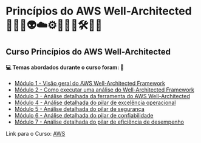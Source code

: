 # Princípios do AWS Well-Architected 🤖🤯🎲👽☁️⚙️🧑🏻‍💻🛠️📐📏
## Curso Princípios do AWS Well-Architected
#### 💻 Temas abordados durante o curso foram: 🚀
- [Módulo 1 - Visão geral do AWS Well-Architected Framework](https://github.com/romulovieira777/Principios_do_AWS_Well_Architected/tree/main/Modulo_1_Visao_Geral_do_AWS_Well_Architected_Framework)
- [Módulo 2 - Como executar uma análise do Well-Architected Framework](https://github.com/romulovieira777/Principios_do_AWS_Well_Architected/tree/main/Modulo_2_Como_Executar_uma_Analise_do_Well_Architected_Framework)
- [Módulo 3 - Análise detalhada da ferramenta do AWS Well-Architected](https://github.com/romulovieira777/Principios_do_AWS_Well_Architected/tree/main/Modulo_3_Analise_Detalhada_da_Ferramenta_do_AWS_Well_Architected)
- [Módulo 4 - Análise detalhada do pilar de excelência operacional](https://github.com/romulovieira777/Principios_do_AWS_Well_Architected/tree/main/Modulo_4_Analise_Detalhada_do_Pilar_de_Excelencia_Operacional)
- [Módulo 5 - Análise detalhada do pilar de segurança](https://github.com/romulovieira777/Principios_do_AWS_Well_Architected/tree/main/Modulo_5_Analise_Detalhada_do_Pilar_de_Seguranca)
- [Módulo 6 - Análise detalhada do pilar de confiabilidade](https://github.com/romulovieira777/Principios_do_AWS_Well_Architected/tree/main/Modulo_6_Analise_Detalhada_do_Pilar_de_Confiabilidade)
- [Módulo 7 - Análise detalhada do pilar de eficiência de desempenho]()

Link para o Curso: [AWS](https://explore.skillbuilder.aws/learn/course/external/view/elearning/17997/principios-do-aws-well-architected-portugues-aws-well-architected-foundations-portuguese)

